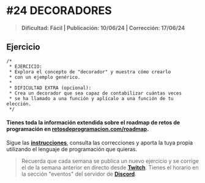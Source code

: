 # #24 DECORADORES
> #### Dificultad: Fácil | Publicación: 10/06/24 | Corrección: 17/06/24

## Ejercicio

```
/*
 * EJERCICIO:
 * Explora el concepto de "decorador" y muestra cómo crearlo
 * con un ejemplo genérico.
 *
 * DIFICULTAD EXTRA (opcional):
 * Crea un decorador que sea capaz de contabilizar cuántas veces
 * se ha llamado a una función y aplícalo a una función de tu elección.
 */
```
#### Tienes toda la información extendida sobre el roadmap de retos de programación en **[retosdeprogramacion.com/roadmap](https://retosdeprogramacion.com/roadmap)**.

Sigue las **[instrucciones](../../README.md)**, consulta las correcciones y aporta la tuya propia utilizando el lenguaje de programación que quieras.

> Recuerda que cada semana se publica un nuevo ejercicio y se corrige el de la semana anterior en directo desde **[Twitch](https://twitch.tv/mouredev)**. Tienes el horario en la sección "eventos" del servidor de **[Discord](https://discord.gg/mouredev)**.